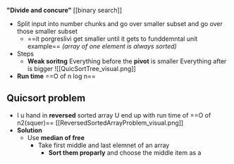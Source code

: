 **"Divide and concure"**
[[binary search]]


- Split input into number chunks and go over smaller subset and go over those smaller subset 
	- ==it porgreslivi get smaller until it gets to funddemntal  unit example== 
		 *(array of one element is always sorted)*
- Steps 
	- **Weak soritng**
		Everything before the **pivot**  is smaller 
		Everything after is  bigger 
		![[QuicSortTree_visual.png]]
- **Run time**
	==O of n log n==

## Quicsort problem
- I u hand in **reversed** sorted array 
	U end up with run time of ==O of n2(squer)==
	[[ReversedSortedArrayProblem_visual.png]]
- **Solution**
	- Use  **median of free**
		- Take first middle and last elemnet of an array 
			- **Sort them proparly** and choose the middle item as a 